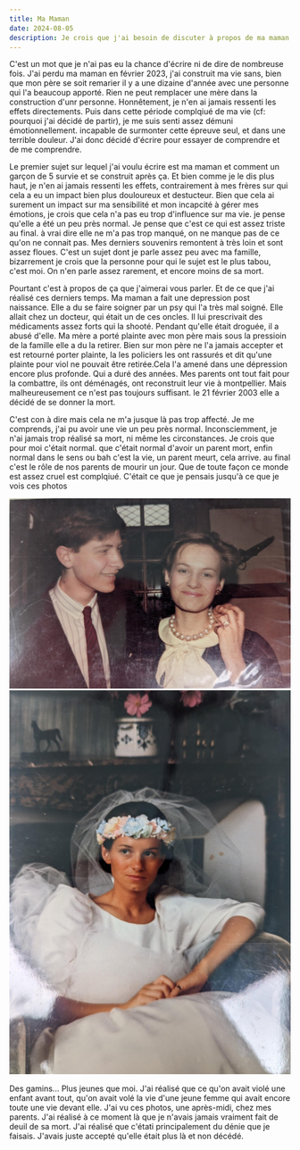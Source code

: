 ```yaml
---
title: Ma Maman
date: 2024-08-05
description: Je crois que j'ai besoin de discuter à propos de ma maman
---
```


C'est un mot que je n'ai pas eu la chance d'écrire ni de dire de nombreuse fois. J'ai perdu ma maman en février 2023, j'ai construit ma vie sans, bien que mon père se soit remarier il y a une dizaine d'année avec une personne qui l'a beaucoup apporté. Rien ne peut remplacer une mère dans la construction d'unr personne.
Honnêtement, je n'en ai jamais ressenti les effets directements. Puis dans cette période complqiué de ma vie (cf: pourquoi j'ai décidé de partir), je me suis senti assez démuni émotionnellement. incapable de surmonter cette épreuve seul, et dans une terrible douleur. 
J'ai donc décidé d'écrire pour essayer de comprendre et de me comprendre. 

Le premier sujet sur lequel j'ai voulu écrire est ma maman et comment un garçon de 5 survie et se construit après ça. Et bien comme je le dis plus haut, je n'en ai jamais ressenti les effets, contrairement à mes frères sur qui cela a eu un impact  bien plus douloureux et destucteur. Bien que cela ai surement un impact sur ma sensibilité et mon incapcité à gérer mes émotions, je crois que cela n'a pas eu trop d'influence sur ma vie. je pense qu'elle a été un peu près normal. Je pense que c'est ce qui est assez triste au final. à vrai dire elle ne m'a pas trop manqué, on ne  manque pas de ce qu'on ne connait pas. Mes derniers souvenirs remontent à très loin et sont assez floues. C'est un sujet dont je parle assez peu avec ma famille, bizarrement je crois que la personne pour qui le sujet est le plus tabou, c'est moi. On n'en parle assez rarement, et encore moins de sa mort. 

Pourtant c'est à propos de ça que j'aimerai vous parler. Et de ce que j'ai réalisé ces derniers temps. 
Ma maman a fait une depression post naissance. Elle a du se faire soigner par un psy qui l'a très mal soigné. Elle allait chez un docteur, qui était un de ces oncles. Il lui prescrivait des médicaments assez forts qui la shooté. Pendant qu'elle était droguée, il a abusé d'elle. Ma mère a porté plainte avec mon père mais sous la pressioin de la famille elle a du la retirer. Bien sur mon père ne l'a jamais accepter et est retourné porter plainte, la les policiers les ont rassurés et dit qu'une plainte pour viol ne pouvait être retirée.Cela l'a amené dans une dépression encore plus profonde. Qui a duré des années. Mes parents ont tout fait pour la combattre, ils ont déménagés, ont reconstruit leur vie à montpellier. 
Mais malheureusement ce n'est pas toujours suffisant. le 21 février 2003 elle a décidé de se donner la mort.

C'est con à dire mais cela ne m'a jusque là pas trop affecté. Je me comprends, j'ai pu avoir une vie un peu près normal. Inconsciemment, je n'ai jamais trop réalisé sa mort, ni même les circonstances. Je crois que pour moi c'était normal. que c'était normal d'avoir un parent mort, enfin normal dans le sens ou bah c'est la vie, un parent meurt, cela arrive. au final c'est le rôle de nos parents de mourir un jour. Que de toute façon ce monde est assez cruel est complqiué.
C'était ce que je pensais jusqu'à ce que je vois ces photos

 ![](mum_1.jpeg) ![](mum_2.jpeg)


Des gamins... Plus jeunes que moi. J'ai réalisé que ce qu'on avait violé une enfant avant tout, qu'on avait volé la vie d'une jeune femme qui avait encore toute une vie devant elle.
J'ai vu ces photos, une après-midi, chez mes parents. J'ai réalisé à ce moment là que je n'avais jamais vraiment fait de deuil de sa mort. J'ai réalisé que c'étati principalement du dénie que je faisais. J'avais juste accepté qu'elle était plus là et non décédé. 